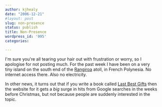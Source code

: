 ```yaml
---
author: kjhealy
date: "2006-12-21"
#layout: post
slug: non-presence
status: publish
title: Non-Presence
wordpress_id: '995'
categories:

---
```


I'm sure you're all tearing your hair out with frustration or worry, so I apologise for not posting much. For the past week I have been on a very tiny island on the south end of the [Rangiroa](http://en.wikipedia.org/wiki/Rangiroa) atoll, in French Polynesia. No internet access there. Also no electricity.

In other news, it turns out that if you write a book called [Last Best Gifts](http://www.lastbestgifts.com) then the website for it gets a *big* surge in hits from Google searches in the weeks before Christmas, but not because people are suddenly interested in the topic.
